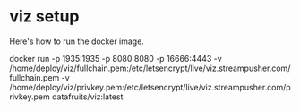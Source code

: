 # viz setup

Here's how to run the docker image.

docker run  -p 1935:1935 -p 8080:8080 -p 16666:4443 -v /home/deploy/viz/fullchain.pem:/etc/letsencrypt/live/viz.streampusher.com/fullchain.pem -v /home/deploy/viz/privkey.pem:/etc/letsencrypt/live/viz.streampusher.com/privkey.pem datafruits/viz:latest 


